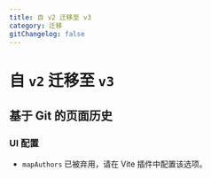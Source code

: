 ```yaml
---
title: 自 v2 迁移至 v3
category: 迁移
gitChangelog: false
---
```


# 自 `v2` 迁移至 `v3`

## 基于 Git 的页面历史

### UI 配置

- `mapAuthors` 已被弃用，请在 Vite 插件中配置该选项。
